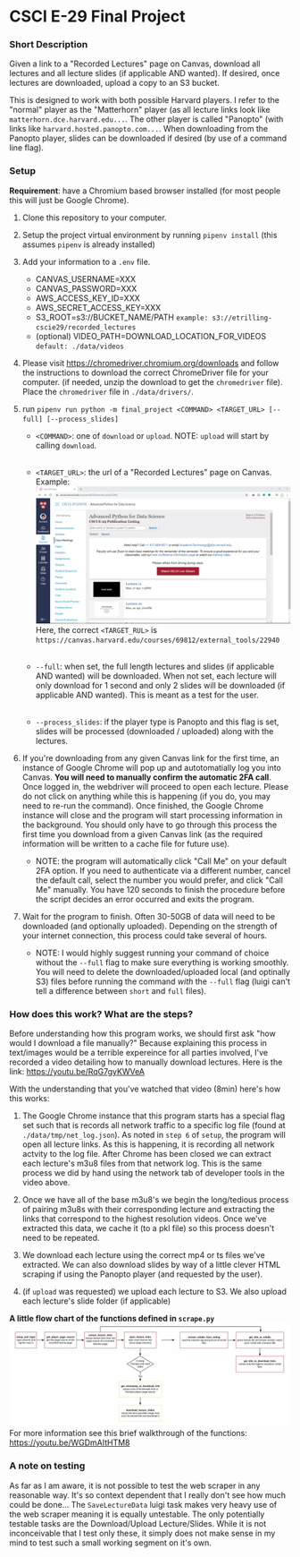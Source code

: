 # CSCI E-29 Final Project

### Short Description
Given a link to a "Recorded Lectures" page on Canvas, download all lectures and all lecture slides (if applicable AND wanted). If desired, once lectures are downloaded, upload a copy to an S3 bucket.

This is designed to work with both possible Harvard players. I refer to the "normal" player as the "Matterhorn" player (as all lecture links look like `matterhorn.dce.harvard.edu...`. The other player is called "Panopto" (with links like `harvard.hosted.panopto.com...`. When downloading from the Panopto player, slides can be downloaded if desired (by use of a command line flag).


### Setup

**Requirement**: have a Chromium based browser installed (for most people this will just be Google Chrome).

1. Clone this repository to your computer.


2. Setup the project virtual environment by running `pipenv install` (this assumes `pipenv` is already installed)


3. Add your information to a `.env` file.
    - CANVAS_USERNAME=XXX
    - CANVAS_PASSWORD=XXX
    - AWS_ACCESS_KEY_ID=XXX
    - AWS_SECRET_ACCESS_KEY=XXX
    - S3_ROOT=s3://BUCKET_NAME/PATH `example: s3://etrilling-cscie29/recorded_lectures`
    - (optional) VIDEO_PATH=DOWNLOAD_LOCATION_FOR_VIDEOS `default: ./data/videos`


4. Please visit https://chromedriver.chromium.org/downloads and follow the instructions to download the correct ChromeDriver file for your computer. (if needed, unzip the download to get the `chromedriver` file). Place the `chromedriver` file in `./data/drivers/`.


5. run `pipenv run python -m final_project <COMMAND> <TARGET_URL> [--full] [--process_slides]`
    - `<COMMAND>`: one of `download` or `upload`. NOTE: `upload` will start by calling `download`.
    <br><br>
    
    - `<TARGET_URL>`: the url of a "Recorded Lectures" page on Canvas.\
    Example:
    ![](./imgs/canvas_example_1.jpg)
    Here, the correct `<TARGET_RUL>` is `https://canvas.harvard.edu/courses/69812/external_tools/22940`
    <br><br>
    
    - `--full`: when set, the full length lectures and slides (if applicable AND wanted) will be downloaded. When not set, each lecture will only download for 1 second and only 2 slides will be downloaded (if applicable AND wanted). This is meant as a test for the user.
    <br><br>
    
    - `--process_slides`: if the player type is Panopto and this flag is set, slides will be processed (downloaded / uploaded) along with the lectures.


6. If you're downloading from any given Canvas link for the first time, an instance of Google Chrome will pop up and autotomatially log you into Canvas. **You will need to manually confirm the automatic 2FA call**. Once logged in, the webdriver will proceed to open each lecture. Please do not click on anything while this is happening (if you do, you may need to re-run the command). Once finished, the Google Chrome instance will close and the program will start processing information in the background. You should only have to go through this process the first time you download from a given Canvas link (as the required information will be written to a cache file for future use).
    - NOTE: the program will automatically click "Call Me" on your default 2FA option. If you need to authenticate via a different number, cancel the default call, select the number you would prefer, and click "Call Me" manually. You have 120 seconds to finish the procedure before the script decides an error occurred and exits the program.


7. Wait for the program to finish. Often 30-50GB of data will need to be downloaded (and optionally uploaded). Depending on the strength of your internet connection, this process could take several of hours.
    - NOTE: I would highly suggest running your command of choice without the `--full` flag to make sure everything is working smoothly. You will need to delete the downloaded/uploaded local (and optinally S3) files before running the command *with* the `--full` flag (luigi can't tell a difference between `short` and `full` files).


### How does this work? What are the steps?

Before understanding how this program works, we should first ask "how would I download a file manually?" Because explaining this process in text/images would be a terrible expereince for all parties involved, I've recorded a video detailing how to manually download lectures. Here is the link: https://youtu.be/RqG7gyKWVeA

With the understanding that you've watched that video (8min) here's how this works:
1. The Google Chrome instance that this program starts has a special flag set such that is records all network traffic to a specific log file (found at `./data/tmp/net_log.json`). As noted in `step 6` of `setup`, the program will open all lecture links. As this is happening, it is recording all network actvity to the log file. After Chrome has been closed we can extract each lecture's m3u8 files from that network log. This is the same process we did by hand using the network tab of developer tools in the video above.


2. Once we have all of the base m3u8's we begin the long/tedious process of pairing m3u8s with their corresponding lecture and extracting the links that correspond to the highest resolution videos. Once we've extracted this data, we cache it (to a pkl file) so this process doesn't need to be repeated.


3. We download each lecture using the correct mp4 or ts files we've extracted. We can also download slides by way of a little clever HTML scraping if using the Panopto player (and requested by the user).


4. (if `upload` was requested) we upload each lecture to S3. We also upload each lecture's slide folder (if applicable)


**A little flow chart of the functions defined in `scrape.py`**
![](./imgs/function_flow_chart.jpg)
For more information see this brief walkthrough of the functions: https://youtu.be/WGDmAItHTM8


### A note on testing

As far as I am aware, it is not possible to test the web scraper in any reasonable way. It's so context dependent that I really don't see how much could be done...
The `SaveLectureData` luigi task makes very heavy use of the web scraper meaning it is equally untestable. The only potentially testable tasks are the Download/Upload Lecture/Slides. While it is not inconceivable that I test only these, it simply does not make sense in my mind to test such a small working segment on it's own.
